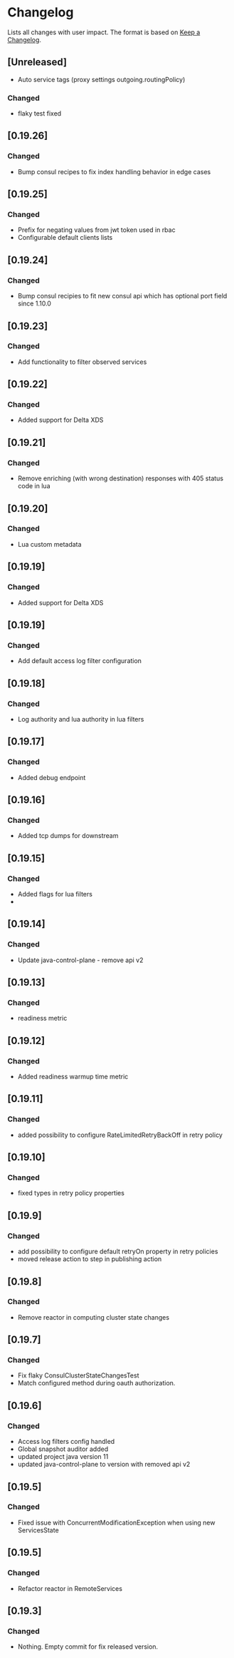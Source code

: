 # Changelog

Lists all changes with user impact.
The format is based on [Keep a Changelog](http://keepachangelog.com/en/1.0.0/).

## [Unreleased]
- Auto service tags (proxy settings outgoing.routingPolicy)

### Changed
- flaky test fixed

## [0.19.26]

### Changed
- Bump consul recipes to fix index handling behavior in edge cases

## [0.19.25]

### Changed
- Prefix for negating values from jwt token used in rbac
- Configurable default clients lists

## [0.19.24]

### Changed
- Bump consul recipies to fit new consul api which has optional port field since 1.10.0

## [0.19.23]

### Changed
- Add functionality to filter observed services

## [0.19.22]

### Changed
- Added support for Delta XDS

## [0.19.21]

### Changed
- Remove enriching (with wrong destination) responses with 405 status code in lua

## [0.19.20]

### Changed
- Lua custom metadata

## [0.19.19]

### Changed
- Added support for Delta XDS

## [0.19.19]

### Changed
- Add default access log filter configuration

## [0.19.18]

### Changed
- Log authority and lua authority in lua filters

## [0.19.17]

### Changed
- Added debug endpoint

## [0.19.16]

### Changed
- Added tcp dumps for downstream

## [0.19.15]

### Changed
- Added flags for lua filters
- 
## [0.19.14]

### Changed
- Update java-control-plane - remove api v2

## [0.19.13]

### Changed
- readiness metric

## [0.19.12]

### Changed
- Added readiness warmup time metric

## [0.19.11]

### Changed
- added possibility to configure RateLimitedRetryBackOff in retry policy

## [0.19.10]

### Changed
- fixed types in retry policy properties

## [0.19.9]

### Changed
- add possibility to configure default retryOn property in retry policies 
- moved release action to step in publishing action

## [0.19.8]

### Changed
- Remove reactor in computing cluster state changes

## [0.19.7]

### Changed
- Fix flaky ConsulClusterStateChangesTest
- Match configured method during oauth authorization.

## [0.19.6]

### Changed
- Access log filters config handled
- Global snapshot auditor added
- updated project java version 11
- updated java-control-plane to version with removed api v2

## [0.19.5]
### Changed 
- Fixed issue with ConcurrentModificationException when using new ServicesState

## [0.19.5]
### Changed
- Refactor reactor in RemoteServices 

## [0.19.3]
### Changed
- Nothing. Empty commit for fix released version.
